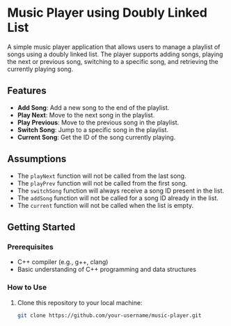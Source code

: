 # Music Player using Doubly Linked List

A simple music player application that allows users to manage a playlist of songs using a doubly linked list. The player supports adding songs, playing the next or previous song, switching to a specific song, and retrieving the currently playing song.

## Features

- **Add Song**: Add a new song to the end of the playlist.
- **Play Next**: Move to the next song in the playlist.
- **Play Previous**: Move to the previous song in the playlist.
- **Switch Song**: Jump to a specific song in the playlist.
- **Current Song**: Get the ID of the song currently playing.

## Assumptions

- The `playNext` function will not be called from the last song.
- The `playPrev` function will not be called from the first song.
- The `switchSong` function will always receive a song ID present in the list.
- The `addSong` function will not be called for a song ID already in the list.
- The `current` function will not be called when the list is empty.

## Getting Started

### Prerequisites

- C++ compiler (e.g., g++, clang)
- Basic understanding of C++ programming and data structures

### How to Use

1. Clone this repository to your local machine:
   ```bash
   git clone https://github.com/your-username/music-player.git
